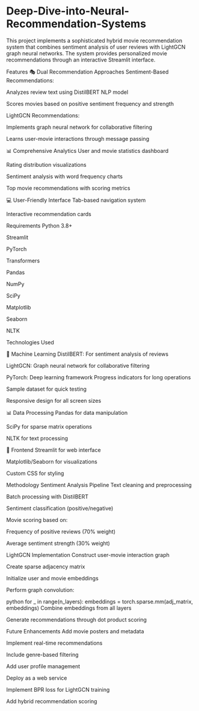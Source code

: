 # Deep-Dive-into-Neural-Recommendation-Systems

This project implements a sophisticated hybrid movie recommendation system that combines sentiment analysis of user reviews with LightGCN graph neural networks. The system provides personalized movie recommendations through an interactive Streamlit interface.

Features
🎭 Dual Recommendation Approaches
Sentiment-Based Recommendations:

Analyzes review text using DistilBERT NLP model

Scores movies based on positive sentiment frequency and strength

LightGCN Recommendations:

Implements graph neural network for collaborative filtering

Learns user-movie interactions through message passing



📊 Comprehensive Analytics
User and movie statistics dashboard

Rating distribution visualizations

Sentiment analysis with word frequency charts

Top movie recommendations with scoring metrics



💻 User-Friendly Interface
Tab-based navigation system

Interactive recommendation cards

Requirements
Python 3.8+

Streamlit

PyTorch

Transformers

Pandas

NumPy

SciPy

Matplotlib

Seaborn

NLTK

Technologies Used

🤖 Machine Learning
DistilBERT: For sentiment analysis of reviews

LightGCN: Graph neural network for collaborative filtering

PyTorch: Deep learning framework
Progress indicators for long operations

Sample dataset for quick testing

Responsive design for all screen sizes


📊 Data Processing
Pandas for data manipulation

SciPy for sparse matrix operations

NLTK for text processing

🎨 Frontend
Streamlit for web interface

Matplotlib/Seaborn for visualizations

Custom CSS for styling



Methodology
Sentiment Analysis Pipeline
Text cleaning and preprocessing

Batch processing with DistilBERT

Sentiment classification (positive/negative)

Movie scoring based on:

Frequency of positive reviews (70% weight)

Average sentiment strength (30% weight)

LightGCN Implementation
Construct user-movie interaction graph

Create sparse adjacency matrix

Initialize user and movie embeddings

Perform graph convolution:

python
for _ in range(n_layers):
    embeddings = torch.sparse.mm(adj_matrix, embeddings)
Combine embeddings from all layers

Generate recommendations through dot product scoring

Future Enhancements
Add movie posters and metadata

Implement real-time recommendations

Include genre-based filtering

Add user profile management

Deploy as a web service

Implement BPR loss for LightGCN training

Add hybrid recommendation scoring
